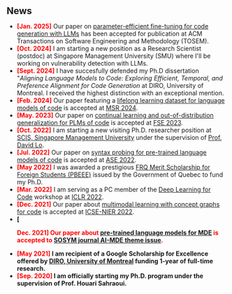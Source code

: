 <h1 id="news"></h1>

<h2 style="margin: 60px 0px 10px;">News</h2>

<ul>
<li><b style='color:red !important;'>[Jan. 2025]</b> Our paper on <a href="https://arxiv.org/abs/2308.10462">parameter-efficient fine-tuning for code generation with LLMs</a> has been accepted for publication at ACM Transactions on Software Engineering and Methodology (TOSEM).</li>
<li><b style='color:red !important;'>[Oct. 2024]</b> I am starting a new position as a Research Scientist (postdoc) at Singapore Management University (SMU) where I'll be working on vulnerability detection with LLMs.</li>
<li><b style='color:red !important;'>[Sept. 2024]</b> I have succesfully defended my Ph.D dissertation "<i>Aligning Language Models to Code: Exploring Efficient, Temporal, and Preference Alignment for Code Generation</i> at DIRO, University of Montreal. I received the highest distinction with an exceptional mention.</li>
<li><b style='color:red !important;'>[Feb. 2024]</b> Our paper featuring a <a href="https://ieeexplore.ieee.org/abstract/document/10555636">lifelong learning dataset for language models of code</a> is accepted at <a href="https://conf.researchr.org/home/msr-2024">MSR 2024</a>.</li>
<li><b style='color:red !important;'>[May. 2023]</b> Our paper on <a href="https://arxiv.org/abs/2305.04106">continual learning and out-of-distribution generalization for PLMs of code</a> is accepted at <a href="https://conf.researchr.org/home/fse-2023">FSE 2023</a>.</li>
<li><b style='color:red !important;'>[Oct. 2022]</b> I am starting a new visiting Ph.D. researcher position at <a href="https://scis.smu.edu.sg/">SCIS, Singapore Management University</a> under the supervision of <a href="http://www.mysmu.edu/faculty/davidlo/">Prof. David Lo</a>.</li>
<li><b style='color:red !important;'>[Jul. 2022]</b> Our paper on <a href="https://arxiv.org/abs/2206.11719">syntax probing for pre-trained language models of code</a> is accepted at <a href="https://conf.researchr.org/home/ase-2022">ASE 2022</a>.</li>
<li><b style='color:red !important;'>[May 2022]</b> I was awarded a prestigious <a href="https://frq.gouv.qc.ca/en/program/frqnt-merit-scholarship-program-for-foreign-students-pbeee-2024-2025/">FRQ Merit Scholarship for Foreign Students (PBEEE)</a> issued by the Government of Quebec to fund my Ph.D.</li>
<li><b style='color:red !important;'>[Mar. 2022]</b> I am serving as a PC member of the <a href="https://dl4c.github.io/">Deep Learning for Code</a> workshop at <a href="https://iclr.cc/Conferences/2022">ICLR 2022</a>.</li>
<li><b style='color:red !important;'>[Dec. 2021]</b> Our paper about <a href="https://arxiv.org/abs/2201.03346">multimodal learning with concept graphs for code</a> is accepted at <a href="https://conf.researchr.org/track/icse-2022/icse-2022-nier---new-ideas-and-emerging-results">ICSE-NIER 2022</a>.</li>
<li><strong>[<p style="color:red;">Dec. 2021]</b> Our paper about <a href="https://link.springer.com/article/10.1007/s10270-022-00975-5">pre-trained language models for MDE</a> is accepted to <a href="https://link.springer.com/journal/10270/volumes-and-issues/21-3">SOSYM journal AI-MDE theme issue</a>.</li>
<li><b style='color:red !important;'>[May 2021]</b> I am recipient of a Google Scholarship for Excellence offered by <a href="https://diro.umontreal.ca/english/home/">DIRO, University of Montreal</a> funding 1-year of full-time research.</li>
<li><b style='color:red !important;'>[Sep. 2020]</b> I am officially starting my Ph.D. program under the supervision of Prof. Houari Sahraoui.</li>

<div id="newsmore" style="display:none"> 

  
</div>

</ul>

